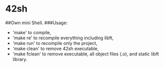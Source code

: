 # 42sh
##Own mini Shell. 
###Usage:
- 'make' to compile,
- 'make re' to recompile everything including libft,
- 'make run' to recompile only the project,
- 'make clean' to remove 42sh executable,
- 'make fclean' to remove executable, all object files (.o), and static libft library.
